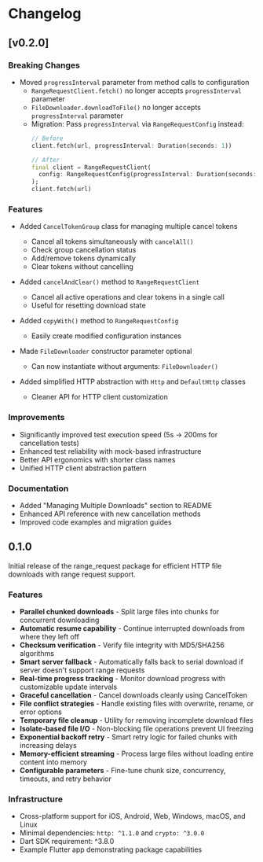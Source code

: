 # Changelog

## [v0.2.0]

### Breaking Changes

- Moved `progressInterval` parameter from method calls to configuration
  - `RangeRequestClient.fetch()` no longer accepts `progressInterval` parameter
  - `FileDownloader.downloadToFile()` no longer accepts `progressInterval` parameter
  - Migration: Pass `progressInterval` via `RangeRequestConfig` instead:
    ```dart
    // Before
    client.fetch(url, progressInterval: Duration(seconds: 1))

    // After
    final client = RangeRequestClient(
      config: RangeRequestConfig(progressInterval: Duration(seconds: 1))
    );
    client.fetch(url)
    ```

### Features

- Added `CancelTokenGroup` class for managing multiple cancel tokens
  - Cancel all tokens simultaneously with `cancelAll()`
  - Check group cancellation status
  - Add/remove tokens dynamically
  - Clear tokens without cancelling

- Added `cancelAndClear()` method to `RangeRequestClient`
  - Cancel all active operations and clear tokens in a single call
  - Useful for resetting download state

- Added `copyWith()` method to `RangeRequestConfig`
  - Easily create modified configuration instances

- Made `FileDownloader` constructor parameter optional
  - Can now instantiate without arguments: `FileDownloader()`

- Added simplified HTTP abstraction with `Http` and `DefaultHttp` classes
  - Cleaner API for HTTP client customization

### Improvements

- Significantly improved test execution speed (5s → 200ms for cancellation tests)
- Enhanced test reliability with mock-based infrastructure
- Better API ergonomics with shorter class names
- Unified HTTP client abstraction pattern

### Documentation

- Added "Managing Multiple Downloads" section to README
- Enhanced API reference with new cancellation methods
- Improved code examples and migration guides

## 0.1.0

Initial release of the range_request package for efficient HTTP file downloads with range request support.

### Features

- **Parallel chunked downloads** - Split large files into chunks for concurrent downloading
- **Automatic resume capability** - Continue interrupted downloads from where they left off
- **Checksum verification** - Verify file integrity with MD5/SHA256 algorithms
- **Smart server fallback** - Automatically falls back to serial download if server doesn't support range requests
- **Real-time progress tracking** - Monitor download progress with customizable update intervals
- **Graceful cancellation** - Cancel downloads cleanly using CancelToken
- **File conflict strategies** - Handle existing files with overwrite, rename, or error options
- **Temporary file cleanup** - Utility for removing incomplete download files
- **Isolate-based file I/O** - Non-blocking file operations prevent UI freezing
- **Exponential backoff retry** - Smart retry logic for failed chunks with increasing delays
- **Memory-efficient streaming** - Process large files without loading entire content into memory
- **Configurable parameters** - Fine-tune chunk size, concurrency, timeouts, and retry behavior

### Infrastructure

- Cross-platform support for iOS, Android, Web, Windows, macOS, and Linux
- Minimal dependencies: `http: ^1.1.0` and `crypto: ^3.0.0`
- Dart SDK requirement: ^3.8.0
- Example Flutter app demonstrating package capabilities